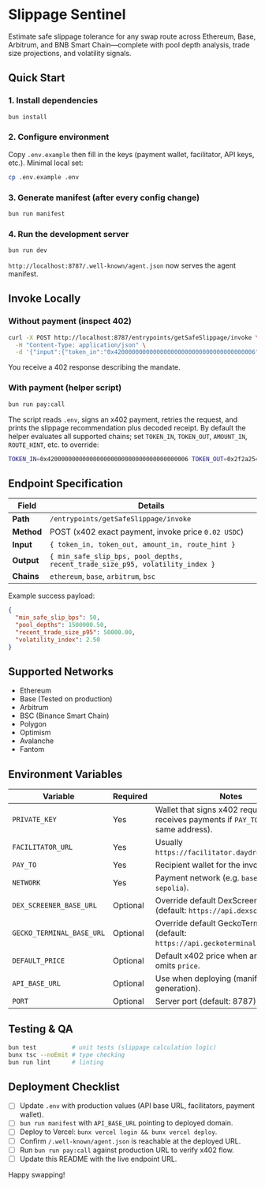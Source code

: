 # Slippage Sentinel

Estimate safe slippage tolerance for any swap route across Ethereum, Base, Arbitrum, and BNB Smart Chain—complete with pool depth analysis, trade size projections, and volatility signals.

## Quick Start

### 1. Install dependencies
```bash
bun install
```

### 2. Configure environment
Copy `.env.example` then fill in the keys (payment wallet, facilitator, API keys, etc.). Minimal local set:
```bash
cp .env.example .env
```

### 3. Generate manifest (after every config change)
```bash
bun run manifest
```

### 4. Run the development server
```bash
bun run dev
```
`http://localhost:8787/.well-known/agent.json` now serves the agent manifest.

## Invoke Locally

### Without payment (inspect 402)
```bash
curl -X POST http://localhost:8787/entrypoints/getSafeSlippage/invoke \
  -H "Content-Type: application/json" \
  -d '{"input":{"token_in":"0x4200000000000000000000000000000000000006","token_out":"0x2f2a2543b76a4166549f7aab2e75bef0aef033d0","amount_in":10,"route_hint":"base"}}'
```
You receive a 402 response describing the mandate.

### With payment (helper script)
```bash
bun run pay:call
```
The script reads `.env`, signs an x402 payment, retries the request, and prints the slippage recommendation plus decoded receipt.
By default the helper evaluates all supported chains; set `TOKEN_IN`, `TOKEN_OUT`, `AMOUNT_IN`, `ROUTE_HINT`, etc. to override:
```bash
TOKEN_IN=0x4200000000000000000000000000000000000006 TOKEN_OUT=0x2f2a2543b76a4166549f7aab2e75bef0aef033d0 AMOUNT_IN=100 ROUTE_HINT=ethereum bun run pay:call
```

## Endpoint Specification

| Field | Details |
| --- | --- |
| **Path** | `/entrypoints/getSafeSlippage/invoke` |
| **Method** | POST (x402 exact payment, invoke price `0.02 USDC`) |
| **Input** | `{ token_in, token_out, amount_in, route_hint }` |
| **Output** | `{ min_safe_slip_bps, pool_depths, recent_trade_size_p95, volatility_index }` |
| **Chains** | `ethereum`, `base`, `arbitrum`, `bsc` |

Example success payload:
```json
{
  "min_safe_slip_bps": 50,
  "pool_depths": 1500000.50,
  "recent_trade_size_p95": 50000.00,
  "volatility_index": 2.50
}
```

## Supported Networks

- Ethereum 
- Base (Tested on production)
- Arbitrum
- BSC (Binance Smart Chain)
- Polygon
- Optimism
- Avalanche
- Fantom

## Environment Variables

| Variable | Required | Notes |
| --- | --- | --- |
| `PRIVATE_KEY` | Yes | Wallet that signs x402 requests (and receives payments if `PAY_TO` points to same address). |
| `FACILITATOR_URL` | Yes | Usually `https://facilitator.daydreams.systems`. |
| `PAY_TO` | Yes | Recipient wallet for the invoke payment. |
| `NETWORK` | Yes | Payment network (e.g. `base`, `base-sepolia`). |
| `DEX_SCREENER_BASE_URL` | Optional | Override default DexScreener API URL (default: `https://api.dexscreener.com`). |
| `GECKO_TERMINAL_BASE_URL` | Optional | Override default GeckoTerminal API URL (default: `https://api.geckoterminal.com`). |
| `DEFAULT_PRICE` | Optional | Default x402 price when an entrypoint omits `price`. |
| `API_BASE_URL` | Optional | Use when deploying (manifest generation). |
| `PORT` | Optional | Server port (default: 8787). |

## Testing & QA

```bash
bun test          # unit tests (slippage calculation logic)
bunx tsc --noEmit # type checking
bun run lint      # linting
```

## Deployment Checklist

- [ ] Update `.env` with production values (API base URL, facilitators, payment wallet).
- [ ] `bun run manifest` with `API_BASE_URL` pointing to deployed domain.
- [ ] Deploy to Vercel: `bunx vercel login && bunx vercel deploy`.
- [ ] Confirm `/.well-known/agent.json` is reachable at the deployed URL.
- [ ] Run `bun run pay:call` against production URL to verify x402 flow.
- [ ] Update this README with the live endpoint URL.

Happy swapping!

